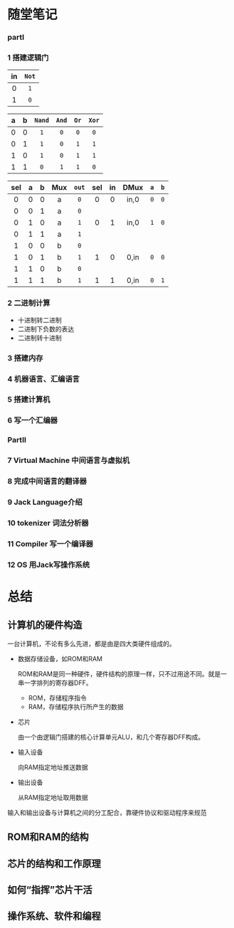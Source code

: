 # 随堂笔记
### partI
### 1 搭建逻辑门

|in |`Not`
|:-:|:---:
| 0 | `1`
| 1 | `0`

| a | b |`Nand`|`And`|`Or`|`Xor`
|:-:|:-:|:----:|:---:|:--:|:---:
| 0 | 0 |  `1` | `0` | `0`| `0`
| 0 | 1 |  `1` | `0` | `1`| `1`
| 1 | 0 |  `1` | `0` | `1`| `1`
| 1 | 1 |  `0` | `1` | `1`| `0` 

|sel| a | b |Mux|`out`|sel|in |DMux|`a`|`b`
|:-:|:-:|:-:|:-:|:---:|:-:|:-:|:--:|:-:|:-:
| 0 | 0 | 0 | a | `0` | 0 | 0 |in,0|`0`|`0`
| 0 | 0 | 1 | a | `0`
| 0 | 1 | 0 | a | `1` | 0 | 1 |in,0|`1`|`0`
| 0 | 1 | 1 | a | `1`
| 1 | 0 | 0 | b | `0`
| 1 | 0 | 1 | b | `1` | 1 | 0 |0,in|`0`|`0`
| 1 | 1 | 0 | b | `0`
| 1 | 1 | 1 | b | `1` | 1 | 1 |0,in|`0`|`1` 

### 2 二进制计算
- 十进制转二进制
- 二进制下负数的表达
- 二进制转十进制
### 3 搭建内存
### 4 机器语言、汇编语言
### 5 搭建计算机
### 6 写一个汇编器
### PartII
### 7 Virtual Machine 中间语言与虚拟机
### 8 完成中间语言的翻译器
### 9 Jack Language介绍
### 10 tokenizer 词法分析器
### 11 Compiler 写一个编译器
### 12 OS 用Jack写操作系统
# 总结
## 计算机的硬件构造

一台计算机，不论有多么先进，都是由是四大类硬件组成的。

- 数据存储设备，如ROM和RAM
  
  ROM和RAM是同一种硬件，硬件结构的原理一样，只不过用途不同。就是一串一字排列的寄存器DFF。
  - ROM，存储程序指令
  - RAM，存储程序执行所产生的数据

- 芯片

  由一个由逻辑门搭建的核心计算单元ALU，和几个寄存器DFF构成。
  
- 输入设备
  
  向RAM指定地址推送数据
  
- 输出设备

  从RAM指定地址取用数据

输入和输出设备与计算机之间的分工配合，靠硬件协议和驱动程序来规范
  
## ROM和RAM的结构

## 芯片的结构和工作原理
## 如何“指挥”芯片干活
## 
## 操作系统、软件和编程
